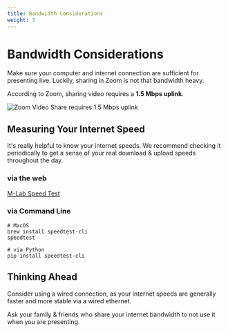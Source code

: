 ```yaml
---
title: Bandwidth Considerations
weight: 3
---
```


# Bandwidth Considerations

Make sure your computer and internet connection are sufficient for presenting live. Luckily, sharing in Zoom is not that bandwidth heavy.

According to Zoom, sharing video requires a **1.5 Mbps uplink**.

![Zoom Video Share requires 1.5 Mbps uplink](/zoom-share-video-clip.png)

## Measuring Your Internet Speed

It's really helpful to know your internet speeds. We recommend checking it periodically to get a sense of your real download & upload speeds throughout the day.

### via the web

[M-Lab Speed Test](https://speed.measurementlab.net/#/)

### via Command Line

```
# MacOS
brew install speedtest-cli
speedtest

# via Python
pip install speedtest-cli
```

## Thinking Ahead

Consider using a wired connection, as your internet speeds are generally faster and more stable via a wired ethernet.

Ask your family & friends who share your internet bandwidth to not use it when you are presenting.
